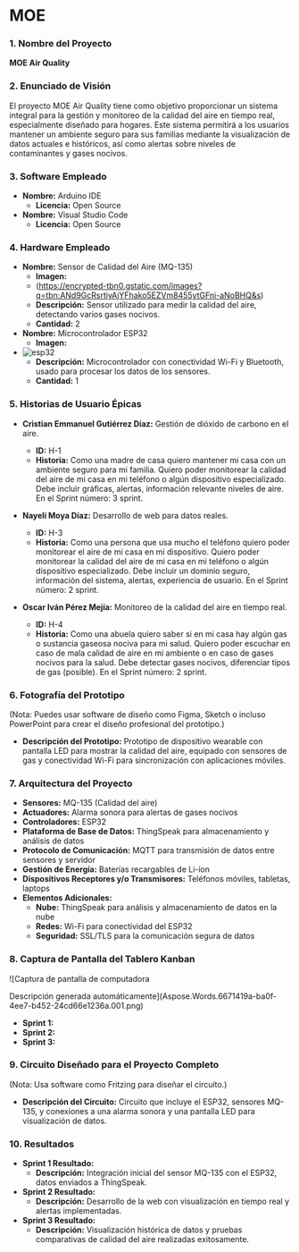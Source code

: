 # MOE
### 1\. Nombre del Proyecto
**MOE Air Quality**
### 2\. Enunciado de Visión
El proyecto MOE Air Quality tiene como objetivo proporcionar un sistema integral para la gestión y monitoreo de la calidad del aire en tiempo real, especialmente diseñado para hogares. Este sistema permitirá a los usuarios mantener un ambiente seguro para sus familias mediante la visualización de datos actuales e históricos, así como alertas sobre niveles de contaminantes y gases nocivos.
### 3\. Software Empleado
- **Nombre:** Arduino IDE
  - **Licencia:** Open Source
- **Nombre:** Visual Studio Code
  - **Licencia:** Open Source
### 4\. Hardware Empleado
- **Nombre:** Sensor de Calidad del Aire (MQ-135)
  - **Imagen:**
  - (https://encrypted-tbn0.gstatic.com/images?q=tbn:ANd9GcRsrtiyAjYFhako5EZVm8455ytGFni-aNoBHQ&s)
  - **Descripción:** Sensor utilizado para medir la calidad del aire, detectando varios gases nocivos.
  - **Cantidad:** 2
- **Nombre:** Microcontrolador ESP32
  - **Imagen:**
- ![esp32](https://github.com/nayemoya/MOE/assets/107650526/9769a898-499e-4028-b18a-68f05fd11648)
  - **Descripción:** Microcontrolador con conectividad Wi-Fi y Bluetooth, usado para procesar los datos de los sensores.
  - **Cantidad:** 1
### 5\. Historias de Usuario Épicas
- **Cristian Emmanuel Gutiérrez Díaz:** Gestión de dióxido de carbono en el aire.

  - **ID:** H-1
  - **Historia:** Como una madre de casa quiero mantener mi casa con un ambiente seguro para mi familia. Quiero poder monitorear la calidad del aire de mi casa en mi teléfono o algún dispositivo especializado. Debe incluir gráficas, alertas, información relevante niveles de aire. En el Sprint número: 3 sprint.
- **Nayeli Moya Díaz:** Desarrollo de web para datos reales.
  - **ID:** H-3
  - **Historia:** Como una persona que usa mucho el teléfono quiero poder monitorear el aire de mi casa en mi dispositivo. Quiero poder monitorear la calidad del aire de mi casa en mi teléfono o algún dispositivo especializado. Debe incluir un dominio seguro, información del sistema, alertas, experiencia de usuario. En el Sprint número: 2 sprint.
- **Oscar Iván Pérez Mejía:** Monitoreo de la calidad del aire en tiempo real.
  - **ID:** H-4
  - **Historia:** Como una abuela quiero saber si en mi casa hay algún gas o sustancia gaseosa nociva para mi salud. Quiero poder escuchar en caso de mala calidad de aire en mi ambiente o en caso de gases nocivos para la salud. Debe detectar gases nocivos, diferenciar tipos de gas (posible). En el Sprint número: 2 sprint.
### 6\. Fotografía del Prototipo
(Nota: Puedes usar software de diseño como Figma, Sketch o incluso PowerPoint para crear el diseño profesional del prototipo.)

- **Descripción del Prototipo:** Prototipo de dispositivo wearable con pantalla LED para mostrar la calidad del aire, equipado con sensores de gas y conectividad Wi-Fi para sincronización con aplicaciones móviles.
### 7\. Arquitectura del Proyecto
- **Sensores:** MQ-135 (Calidad del aire)
- **Actuadores:** Alarma sonora para alertas de gases nocivos
- **Controladores:** ESP32
- **Plataforma de Base de Datos:** ThingSpeak para almacenamiento y análisis de datos
- **Protocolo de Comunicación:** MQTT para transmisión de datos entre sensores y servidor
- **Gestión de Energía:** Baterías recargables de Li-ion
- **Dispositivos Receptores y/o Transmisores:** Teléfonos móviles, tabletas, laptops
- **Elementos Adicionales:**
  - **Nube:** ThingSpeak para análisis y almacenamiento de datos en la nube
  - **Redes:** Wi-Fi para conectividad del ESP32
  - **Seguridad:** SSL/TLS para la comunicación segura de datos
### 8\. Captura de Pantalla del Tablero Kanban
![Captura de pantalla de computadora

Descripción generada automáticamente](Aspose.Words.6671419a-ba0f-4ee7-b452-24cd66e1236a.001.png)

- **Sprint 1:** 
- **Sprint 2:** 
- **Sprint 3:** 
### 9\. Circuito Diseñado para el Proyecto Completo
(Nota: Usa software como Fritzing para diseñar el circuito.)

- **Descripción del Circuito:** Circuito que incluye el ESP32, sensores MQ-135, y conexiones a una alarma sonora y una pantalla LED para visualización de datos.
### 10\. Resultados
- **Sprint 1 Resultado:** 
  - **Descripción:** Integración inicial del sensor MQ-135 con el ESP32, datos enviados a ThingSpeak.
- **Sprint 2 Resultado:** 
  - **Descripción:** Desarrollo de la web con visualización en tiempo real y alertas implementadas.
- **Sprint 3 Resultado:** 
  - **Descripción:** Visualización histórica de datos y pruebas comparativas de calidad del aire realizadas exitosamente.

